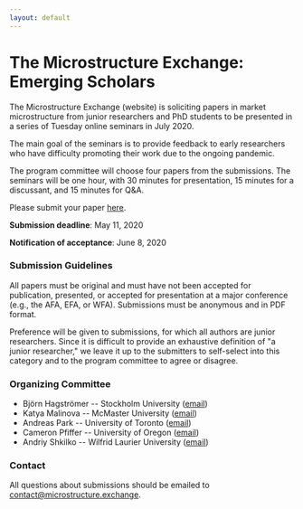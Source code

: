 ```yaml
---
layout: default
---
```


# The Microstructure Exchange: Emerging Scholars

The Microstructure Exchange (website) is soliciting papers in market microstructure from junior researchers and PhD students to be presented in a series of Tuesday online seminars in July 2020.

The main goal of the seminars is to provide feedback to early researchers who have difficulty promoting their work due to the ongoing pandemic.

The program committee will choose four papers from the submissions. The seminars will be one hour, with 30 minutes for presentation, 15 minutes for a discussant, and 15 minutes for Q&A.

Please submit your paper [here](FIXLINK).

**Submission deadline**: May 11, 2020

**Notification of acceptance**: June 8, 2020

### Submission Guidelines

All papers must be original and must have not been accepted for publication, presented, or accepted for presentation at a major conference (e.g., the AFA, EFA, or WFA). Submissions must be anonymous and in PDF format.

Preference will be given to submissions, for which all authors are junior researchers. Since it is difficult to provide an exhaustive definition of "a junior researcher," we leave it up to the submitters to self-select into this category and to the program committee to agree or disagree.


### Organizing Committee

- Björn Hagströmer -- Stockholm University ([email](mailto:bjh@sbs.su.se))
- Katya Malinova -- McMaster University ([email](mailto:malinovk@mcmaster.ca))
- Andreas Park -- University of Toronto ([email](mailto:andreas.park@rotman.utoronto.ca))
- Cameron Pfiffer -- University of Oregon ([email](mailto:cpfiffer@uoregon.edu))
- Andriy Shkilko -- Wilfrid Laurier University ([email](mailto:ashkilko@wlu.ca))

### Contact

All questions about submissions should be emailed to [contact@microstructure.exchange](mailto:contact@microstructure.exchange).
